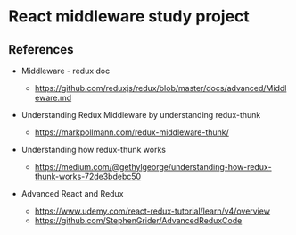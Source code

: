 # React middleware study project

## References
- Middleware - redux doc
    - https://github.com/reduxjs/redux/blob/master/docs/advanced/Middleware.md

- Understanding Redux Middleware by understanding redux-thunk
    - https://markpollmann.com/redux-middleware-thunk/

- Understanding how redux-thunk works
    - https://medium.com/@gethylgeorge/understanding-how-redux-thunk-works-72de3bdebc50

- Advanced React and Redux
   - https://www.udemy.com/react-redux-tutorial/learn/v4/overview
   - https://github.com/StephenGrider/AdvancedReduxCode

